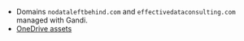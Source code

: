 * Domains `nodataleftbehind.com` and `effectivedataconsulting.com` managed with Gandi.
* [OneDrive assets](https://onedrive.live.com/?id=FBE9841D17D6BEE7%21809718&cid=FBE9841D17D6BEE7)
